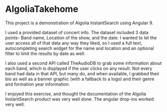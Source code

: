 # AlgoliaTakehome

This project is a demonstration of Algolia InstantSearch using Angular 9.

I used a provided dataset of concert info. The dataset included 3 data points- Band name, Location of the show, and the date. I wanted to let the user access all of that data any way they liked, so I used a full text, autocompleting search widget for the name and location and an optional filter to limit the results by date as well.

I also used a second API called TheAudioDB to grab some information about each band, which is displayed if the user clicks on any result. Not every band had data in that API, but many do, and when available, I grabbed their bio as well as a banner graphic (with a fallback to a logo) and their genre and formation year information.

I enjoyed this exercise, and thought the documentation of the Algolia InstantSearch product was very well done. The angular drop-ins worked very well.
